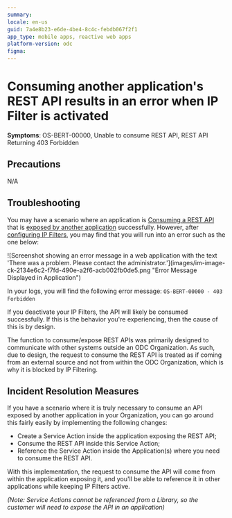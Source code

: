 ```yaml
---
summary: 
locale: en-us
guid: 7a4e8b23-e6de-4be4-8c4c-febdb067f2f1
app_type: mobile apps, reactive web apps
platform-version: odc
figma:
---
```


<h1>Consuming another application's REST API results in an error when IP Filter is activated</h1>

<p><strong>Symptoms</strong>: OS-BERT-00000, Unable to consume REST API, REST API Returning 403 Forbidden</p>

<h2>Precautions</h2>

<p>N/A</p>

<h2>Troubleshooting</h2>

<p>You may have a scenario where an application is <a href="https://success.outsystems.com/documentation/outsystems_developer_cloud/integration_with_external_systems/consume_rest_apis/">Consuming a REST API</a> that is <a href="https://success.outsystems.com/documentation/outsystems_developer_cloud/integration_with_external_systems/exposing_rest_apis/expose_a_rest_api/">exposed by another application</a> successfully. However, after <a href="https://success.outsystems.com/documentation/outsystems_developer_cloud/managing_outsystems_platform_and_apps/configure_ip_filters/">configuring IP Filters</a>, you may find that you will run into an error such as the one below:</p>

<p>![Screenshot showing an error message in a web application with the text 'There was a problem. Please contact the administrator.'](images/im-image-ck-2134e6c2-f7fd-490e-a2f6-acb002fb0de5.png "Error Message Displayed in Application")</p>

<p>In your logs, you will find the following error message: <code class="editorCode">OS-BERT-00000 - 403 Forbidden</code></p>

<p>If you deactivate your IP Filters, the API will likely be consumed successfully. If this is the behavior you're experiencing, then the cause of this is by design.</p>

<p>The function to consume/expose REST APIs was primarily designed to communicate with other systems outside an ODC Organization. As such, due to design, the request to consume the REST API is treated as if coming from an external source and not from within the ODC Organization, which is why it is blocked by IP Filtering.</p>

<h2>Incident Resolution Measures</h2>

<p>If you have a scenario where it is truly necessary to consume an API exposed by another application in your Organization, you can go around this fairly easily by implementing the following changes:</p>

<ul>
    <li>Create a Service Action inside the application exposing the REST API;</li>
    <li>Consume the REST API inside this Service Action;</li>
    <li>Reference the Service Action inside the Application(s) where you need to consume the REST API.</li>
</ul>

<p>With this implementation, the request to consume the API will come from within the application exposing it, and you'll be able to reference it in other applications while keeping IP Filters active.</p>

<p><em>(Note: Service Actions cannot be referenced from a Library, so the customer will need to expose the API in an application)</em></p>
